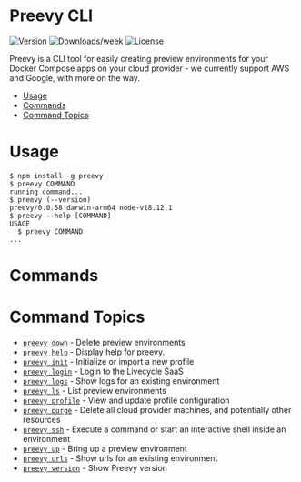 Preevy CLI
=================

[![Version](https://img.shields.io/npm/v/preevy.svg)](https://npmjs.org/package/preevy)
[![Downloads/week](https://img.shields.io/npm/dw/preevy.svg)](https://npmjs.org/package/preevy)
[![License](https://img.shields.io/npm/l/preevy.svg)](https://github.com/livecycle/preevy/blob/main/LICENSE)

Preevy is a CLI tool for easily creating preview environments for your Docker Compose apps on your cloud provider - we currently support AWS and Google, with more on the way.


<!-- toc -->
* [Usage](#usage)
* [Commands](#commands)
* [Command Topics](#command-topics)
<!-- tocstop -->
# Usage
<!-- usage -->
```sh-session
$ npm install -g preevy
$ preevy COMMAND
running command...
$ preevy (--version)
preevy/0.0.58 darwin-arm64 node-v18.12.1
$ preevy --help [COMMAND]
USAGE
  $ preevy COMMAND
...
```
<!-- usagestop -->
# Commands
<!-- commands -->
# Command Topics

* [`preevy down`](down.md) - Delete preview environments
* [`preevy help`](help.md) - Display help for preevy.
* [`preevy init`](init.md) - Initialize or import a new profile
* [`preevy login`](login.md) - Login to the Livecycle SaaS
* [`preevy logs`](logs.md) - Show logs for an existing environment
* [`preevy ls`](ls.md) - List preview environments
* [`preevy profile`](profile.md) - View and update profile configuration
* [`preevy purge`](purge.md) - Delete all cloud provider machines, and potentially other resources
* [`preevy ssh`](ssh.md) - Execute a command or start an interactive shell inside an environment
* [`preevy up`](up.md) - Bring up a preview environment
* [`preevy urls`](urls.md) - Show urls for an existing environment
* [`preevy version`](version.md) - Show Preevy version

<!-- commandsstop -->

